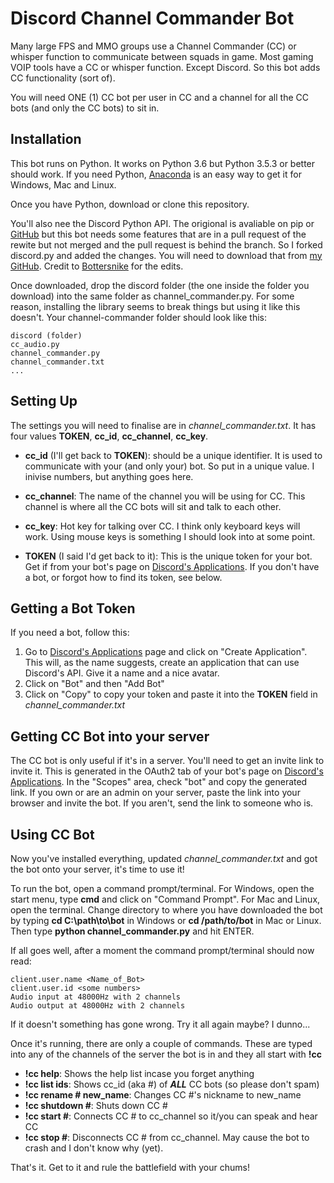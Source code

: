 Discord Channel Commander Bot
=============================
Many large FPS and MMO groups use a Channel Commander (CC) or whisper function
to communicate between squads in game. Most gaming VOIP tools have a CC or
whisper function. Except Discord. So this bot adds CC functionality (sort of).

You will need ONE (1) CC bot per user in CC and a channel for all the CC bots
(and only the CC bots) to sit in.

Installation
------------
This bot runs on Python. It works on Python 3.6 but Python 3.5.3 or better
should work. If you need Python, [Anaconda](https://www.anaconda.com/download/)
is an easy way to get it for Windows, Mac and Linux.

Once you have Python, download or clone this repository.

You'll also nee the Discord Python API. The origional is avaliable on pip or
[GitHub](https://github.com/Rapptz/discord.py) but this bot needs some features
that are in a pull request of the rewite but not merged and the pull request is
behind the branch. So I forked discord.py and added the changes. You will need
to download that from 
[my GitHub](https://github.com/adocilesloth/discord.py/tree/rewrite). Credit to
[Bottersnike](https://github.com/Bottersnike) for the edits.

Once downloaded, drop the discord folder (the one inside the folder you download)
into the same folder as channel_commander.py. For some reason, installing the
library seems to break things but using it like this doesn't. Your
channel-commander folder should look like this:

```
discord (folder)
cc_audio.py
channel_commander.py
channel_commander.txt
...
```

Setting Up
----------
The settings you will need to finalise are in *channel_commander.txt*. It has
four values **TOKEN**, **cc_id**, **cc_channel**, **cc_key**.

* **cc_id** (I'll get back to **TOKEN**): should be a unique identifier. It is
used to communicate with your (and only your) bot. So put in a unique value. I
inivise numbers, but anything goes here.

* **cc_channel**: The name of the channel you will be using for CC. This channel
is where all the CC bots will sit and talk to each other.

* **cc_key**: Hot key for talking over CC. I think only keyboard keys will work.
Using mouse keys is something I should look into at some point.

* **TOKEN** (I said I'd get back to it): This is the unique token for your bot.
Get if from your bot's page on
[Discord's Applications](https://discordapp.com/developers/applications/). If
you don't have a bot, or forgot how to find its token, see below.

Getting a Bot Token
-------------------
If you need a bot, follow this:
1. Go to
[Discord's Applications](https://discordapp.com/developers/applications/) page
and click on "Create Application". This will, as the name suggests, create an
application that can use Discord's API. Give it a name and a nice avatar.
2. Click on "Bot" and then "Add Bot"
3. Click on "Copy" to copy your token and paste it into the **TOKEN** field in
*channel_commander.txt*

Getting CC Bot into your server
-------------------------------
The CC bot is only useful if it's in a server. You'll need to get an invite
link to invite it. This is generated in the OAuth2 tab of your bot's page on
[Discord's Applications](https://discordapp.com/developers/applications/).
In the "Scopes" area, check "bot" and copy the generated link. If you own or
are an admin on your server, paste the link into your browser and invite the
bot. If you aren't, send the link to someone who is.

Using CC Bot
------------
Now you've installed everything, updated *channel_commander.txt* and got the
bot onto your server, it's time to use it!

To run the bot, open a command prompt/terminal. For Windows, open the start
menu, type **cmd** and click on "Command Prompt". For Mac and Linux, open the
terminal. Change directory to where you have downloaded the bot by typing
**cd C:\path\to\bot** in Windows or **cd /path/to/bot** in Mac or Linux. Then
type **python channel_commander.py** and hit ENTER.

If all goes well, after a moment the command prompt/terminal should now read:
```
client.user.name <Name_of_Bot>
client.user.id <some numbers>
Audio input at 48000Hz with 2 channels
Audio output at 48000Hz with 2 channels
```
If it doesn't something has gone wrong. Try it all again maybe? I dunno...

Once it's running, there are only a couple of commands. These are typed into
any of the channels of the server the bot is in and they all start with **!cc**

* **!cc help**: Shows the help list incase you forget anything
* **!cc list ids**: Shows cc_id (aka #) of **_ALL_** CC bots (so please don't
spam)
* **!cc rename # new_name**: Changes CC #'s nickname to new_name
* **!cc shutdown #**: Shuts down CC #
* **!cc start #**: Connects CC # to cc_channel so it/you can speak and hear CC
* **!cc stop #**: Disconnects CC # from cc_channel. May cause the bot to crash
and I don't know why (yet).

That's it. Get to it and rule the battlefield with your chums!